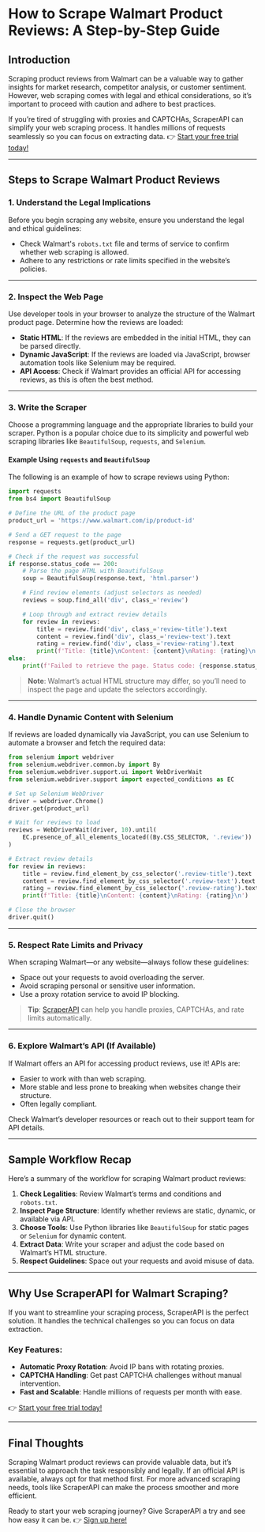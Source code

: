 
# How to Scrape Walmart Product Reviews: A Step-by-Step Guide

## Introduction

Scraping product reviews from Walmart can be a valuable way to gather insights for market research, competitor analysis, or customer sentiment. However, web scraping comes with legal and ethical considerations, so it’s important to proceed with caution and adhere to best practices.

If you’re tired of struggling with proxies and CAPTCHAs, ScraperAPI can simplify your web scraping process. It handles millions of requests seamlessly so you can focus on extracting data. 👉 [Start your free trial today!](https://bit.ly/Scraperapi)

---

## Steps to Scrape Walmart Product Reviews

### 1. Understand the Legal Implications

Before you begin scraping any website, ensure you understand the legal and ethical guidelines:

- Check Walmart's `robots.txt` file and terms of service to confirm whether web scraping is allowed.
- Adhere to any restrictions or rate limits specified in the website’s policies.

---

### 2. Inspect the Web Page

Use developer tools in your browser to analyze the structure of the Walmart product page. Determine how the reviews are loaded:

- **Static HTML**: If the reviews are embedded in the initial HTML, they can be parsed directly.
- **Dynamic JavaScript**: If the reviews are loaded via JavaScript, browser automation tools like Selenium may be required.
- **API Access**: Check if Walmart provides an official API for accessing reviews, as this is often the best method.

---

### 3. Write the Scraper

Choose a programming language and the appropriate libraries to build your scraper. Python is a popular choice due to its simplicity and powerful web scraping libraries like `BeautifulSoup`, `requests`, and `Selenium`.

#### Example Using `requests` and `BeautifulSoup`

The following is an example of how to scrape reviews using Python:

```python
import requests
from bs4 import BeautifulSoup

# Define the URL of the product page
product_url = 'https://www.walmart.com/ip/product-id'

# Send a GET request to the page
response = requests.get(product_url)

# Check if the request was successful
if response.status_code == 200:
    # Parse the page HTML with BeautifulSoup
    soup = BeautifulSoup(response.text, 'html.parser')

    # Find review elements (adjust selectors as needed)
    reviews = soup.find_all('div', class_='review')

    # Loop through and extract review details
    for review in reviews:
        title = review.find('div', class_='review-title').text
        content = review.find('div', class_='review-text').text
        rating = review.find('div', class_='review-rating').text
        print(f'Title: {title}\nContent: {content}\nRating: {rating}\n')
else:
    print(f'Failed to retrieve the page. Status code: {response.status_code}')
```

> **Note**: Walmart’s actual HTML structure may differ, so you’ll need to inspect the page and update the selectors accordingly.

---

### 4. Handle Dynamic Content with Selenium

If reviews are loaded dynamically via JavaScript, you can use Selenium to automate a browser and fetch the required data:

```python
from selenium import webdriver
from selenium.webdriver.common.by import By
from selenium.webdriver.support.ui import WebDriverWait
from selenium.webdriver.support import expected_conditions as EC

# Set up Selenium WebDriver
driver = webdriver.Chrome()
driver.get(product_url)

# Wait for reviews to load
reviews = WebDriverWait(driver, 10).until(
    EC.presence_of_all_elements_located((By.CSS_SELECTOR, '.review'))
)

# Extract review details
for review in reviews:
    title = review.find_element_by_css_selector('.review-title').text
    content = review.find_element_by_css_selector('.review-text').text
    rating = review.find_element_by_css_selector('.review-rating').text
    print(f'Title: {title}\nContent: {content}\nRating: {rating}\n')

# Close the browser
driver.quit()
```

---

### 5. Respect Rate Limits and Privacy

When scraping Walmart—or any website—always follow these guidelines:

- Space out your requests to avoid overloading the server.
- Avoid scraping personal or sensitive user information.
- Use a proxy rotation service to avoid IP blocking.

> **Tip**: [ScraperAPI](https://bit.ly/Scraperapi) can help you handle proxies, CAPTCHAs, and rate limits automatically.

---

### 6. Explore Walmart’s API (If Available)

If Walmart offers an API for accessing product reviews, use it! APIs are:

- Easier to work with than web scraping.
- More stable and less prone to breaking when websites change their structure.
- Often legally compliant.

Check Walmart’s developer resources or reach out to their support team for API details.

---

## Sample Workflow Recap

Here’s a summary of the workflow for scraping Walmart product reviews:

1. **Check Legalities**: Review Walmart’s terms and conditions and `robots.txt`.
2. **Inspect Page Structure**: Identify whether reviews are static, dynamic, or available via API.
3. **Choose Tools**: Use Python libraries like `BeautifulSoup` for static pages or `Selenium` for dynamic content.
4. **Extract Data**: Write your scraper and adjust the code based on Walmart’s HTML structure.
5. **Respect Guidelines**: Space out your requests and avoid misuse of data.

---

## Why Use ScraperAPI for Walmart Scraping?

If you want to streamline your scraping process, ScraperAPI is the perfect solution. It handles the technical challenges so you can focus on data extraction.

### Key Features:
- **Automatic Proxy Rotation**: Avoid IP bans with rotating proxies.
- **CAPTCHA Handling**: Get past CAPTCHA challenges without manual intervention.
- **Fast and Scalable**: Handle millions of requests per month with ease.

👉 [Start your free trial today!](https://bit.ly/Scraperapi)

---

## Final Thoughts

Scraping Walmart product reviews can provide valuable data, but it’s essential to approach the task responsibly and legally. If an official API is available, always opt for that method first. For more advanced scraping needs, tools like ScraperAPI can make the process smoother and more efficient.

Ready to start your web scraping journey? Give ScraperAPI a try and see how easy it can be. 👉 [Sign up here!](https://bit.ly/Scraperapi)
